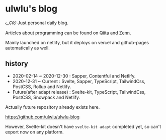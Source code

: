 # ulwlu's blog

ᓚᘏᗢ Just personal daily blog.

Articles about programming can be found on [Qiita](https://qiita.com/ulwlu) and [Zenn](https://zenn.dev/ulwlu).

Mainly launched on netlify, but it deploys on vercel and github-pages automatically as well.

## history

- 2020-02-14 ~ 2020-12-30     : Sapper, Contentful and Netlify.
- 2020-12-31 ~ Current        : Svelte, Sapper, TypeScript, TailwindCss, PostCSS, Rollup and Netlify.
- Future(after adapt release) : Svelte-kit, TypeScript, TailwindCss, PostCSS, Snowpack and Netlify.

Actually future repository already exists here.

https://github.com/ulwlu/ulwlu-blog

However, Svelte-kit doesn't have `svelte-kit adapt` completed yet, so can't export now on any platform.

